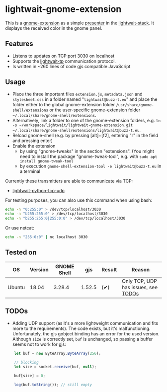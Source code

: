 # lightwait-gnome-extension

This is a [gnome-extension](https://wiki.gnome.org/Projects/GnomeShell/Extensions) as a simple [presenter](https://github.com/BuZZ-T/lightwait#presenter) in the [lightwait-stack](https://github.com/BuZZ-T/lightwait). It displays the received color in the gnome panel.

## Features
* Listens to updates on TCP port 3030 on localhost
* Supports the [lightwait-tp](https://github.com/BuZZ-T/lightwait#transmitter---presenter) communication protocol.
* Is written in ~260 lines of code gjs compatible JavaScript

## Usage

* Place the  three important files `extension.js`, `metadata.json` and `stylesheet.css` in a folder named "`lightwait@buzz-t.eu`" and place the folder either to the global gnome-extension folder `/usr/share/gnome-shell/extensions` or the user-specific gnome-extension folder `~/.local/share/gnome-shell/extensions`.
* Alternatively, link a folder to one of the gnome-extension folders, e.g. `ln -s ~/workspace/lightwait/lightwait-gnome-extension.git ~/.local/share/gnome-shell/extensions/lightwait@buzz-t.eu`.
* Reload gnome-shell (e.g. by pressing [alt]+[f2], entering "r" in the field and pressing enter)
* Enable the extension
    * by using "gnome-tweaks" in the section "extensions". (You might need to install the package "gnome-tweak-tool", e.g. with `sudo apt install gnome-tweak-tool`
    * by execution `gnome-shell-extension-tool -e lightwait@buzz-t.eu` in a terminal
    
Currently these transmitters are able to communicate via TCP:

* [lightwait-python-tcp-udp](https://github.com/BuZZ-T/lightwait-python-tcp-udp )

For testing purposes, you can also use this command when using bash:
```bash
echo -n "0:255:0" > /dev/tcp/localhost/3030 
echo -n "b255:255:0" > /dev/tcp/localhost/3030
echo -n "b255:255:0|255:0:0" > /dev/tcp/localhost/3030
```
Or use netcat:
```bash
echo -n "255:0:0" | nc localhost 3030
```

## Tested on

| OS | Version | GNOME Shell | gjs | Result | Reason
|-|-|-|-|-|-
| Ubuntu | 18.04 | 3.28.4 | 1.52.5 | (✔) | Only TCP, UDP has issues, see [TODOs](#todos)


<a name="todos"></a>
## TODOs
* Adding UDP support (as it's a more lightweight communication and fits more to the requirements). The code exists, but it's malfunctioning.
    Unfortunately, the gjs gobject binding has an error for the used version.
    Although `size` is correctly set, `buf` is unchanged, so passing a buffer seems not to work for gjs:
```JavaScript
    let buf = new ByteArray.ByteArray(256);

    // blocking
    let size = socket.receive(buf, null);

    buf[size] = 0;

    log(buf.toString()); // still empty
```
